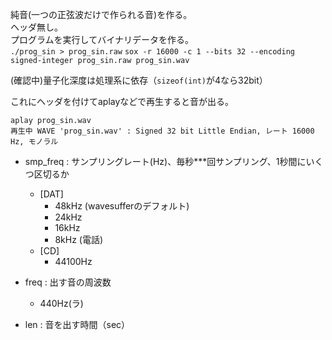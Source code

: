 純音(一つの正弦波だけで作られる音)を作る。  
ヘッダ無し。  
プログラムを実行してバイナリデータを作る。  
`./prog_sin > prog_sin.raw`
`sox -r 16000 -c 1 --bits 32 --encoding signed-integer prog_sin.raw prog_sin.wav`  

(確認中)量子化深度は処理系に依存（`sizeof(int)`が4なら32bit）  

これにヘッダを付けてaplayなどで再生すると音が出る。  

`aplay prog_sin.wav `  
`再生中 WAVE 'prog_sin.wav' : Signed 32 bit Little Endian, レート 16000 Hz, モノラル`


- smp_freq : サンプリングレート(Hz)、毎秒***回サンプリング、1秒間にいくつ区切るか  
  - [DAT]              
    - 48kHz (wavesufferのデフォルト)                
    - 24kHz                
    - 16kHz                
    - 8kHz (電話)                 
  - [CD]
    - 44100Hz

- freq : 出す音の周波数
  - 440Hz(ラ)

- len : 音を出す時間（sec）

  

